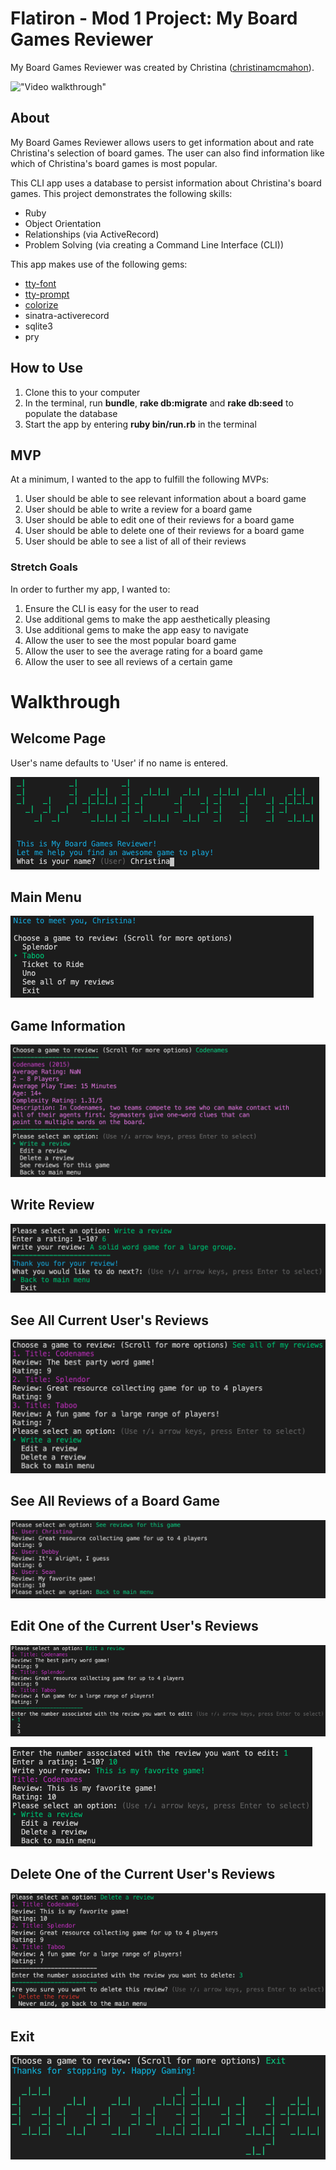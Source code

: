Flatiron - Mod 1 Project: My Board Games Reviewer
========================

My Board Games Reviewer was created by Christina ([christinamcmahon](https://github.com/christinamcmahon)). 

!["Video walkthrough"](https://youtu.be/Kngrksyw2u0)

## About

My Board Games Reviewer allows users to get information about and rate Christina's selection of board games. The user can also find information like which of Christina's board games is most popular.

This CLI app uses a database to persist information about Christina's board games. This project demonstrates the following skills:
- Ruby
- Object Orientation
- Relationships (via ActiveRecord)
- Problem Solving (via creating a Command Line Interface (CLI))

This app makes use of the following gems:
- [tty-font](https://github.com/piotrmurach/tty-font)
- [tty-prompt](https://github.com/piotrmurach/tty-prompt)
- [colorize](https://github.com/fazibear/colorize)
- sinatra-activerecord
- sqlite3
- pry

## How to Use
 
1. Clone this to your computer
2. In the terminal, run **bundle**, **rake db:migrate** and **rake db:seed** to populate the database
3. Start the app by entering **ruby bin/run.rb** in the terminal 

## MVP

At a minimum, I wanted to the app to fulfill the following MVPs:
1. User should be able to see relevant information about a board game
2. User should be able to write a review for a board game
3. User should be able to edit one of their reviews for a board game
4. User should be able to delete one of their reviews for a board game
5. User should be able to see a list of all of their reviews

### Stretch Goals

In order to further my app, I wanted to:
1. Ensure the CLI is easy for the user to read
2. Use additional gems to make the app aesthetically pleasing
3. Use additional gems to make the app easy to navigate
4. Allow the user to see the most popular board game
5. Allow the user to see the average rating for a board game
6. Allow the user to see all reviews of a certain game

# Walkthrough

## Welcome Page

User's name defaults to 'User' if no name is entered.

!["Welcome page with name prompt"](/screenshots/001_welcome.png)

## Main Menu

!["Main Menu"](/screenshots/002_main_menu.png)

## Game Information

!["Game Info"](screenshots/003_game_info.png)

## Write Review

!["Write Review"](screenshots/004_write_review.png)

## See All Current User's Reviews

!["See all of the current user's reviews"](screenshots/005_all_reviews.png)

## See All Reviews of a Board Game

!["See all reviews of a game"](screenshots/010_all_reviews_by_game.png)

## Edit One of the Current User's Reviews

!["Edit review menu"](screenshots/006_edit_review.png)

!["Edit review"](screenshots/007_edit_review.png)

## Delete One of the Current User's Reviews

!["Delete review"](screenshots/008_delete_review.png)

## Exit 

!["Goodbye message and exit the cli app"](screenshots/009_goodbye.png)